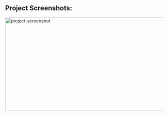 <h2>Project Screenshots:</h2>

<img src="https://i.imgur.com/27w1Qj9.png" alt="project-screenshot" width="600" height="300/">
